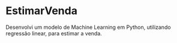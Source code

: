 # EstimarVenda
Desenvolvi um modelo de Machine Learning em Python, utilizando regressão linear, para estimar a venda.
